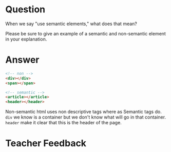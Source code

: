 # Question

When we say "use semantic elements," what does that mean?

Please be sure to give an example of a semantic and non-semantic element in your explanation.

# Answer
```html
<!-- non -->
<div></div>
<span></span>

<!-- semantic -->
<article></article>
<header></header>

```
Non-semantic html uses non descriptive tags where as Semantic tags do. `div` we know is a container but we don't know what will go in that container. `header` make it clear that this is the header of the page. 

# Teacher Feedback